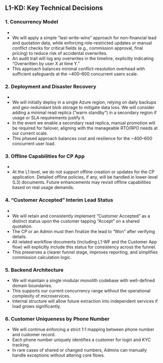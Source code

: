 ## L1-KD: Key Technical Decisions

### 1. Concurrency Model
-   
- We will apply a simple “last-write-wins” approach for non-financial lead and quotation data, while enforcing role-restricted updates or manual conflict checks for critical fields (e.g., commission approval, final pricing) to reduce risk of accidental overwrites.  
- An audit trail will log any overwrites in the timeline, explicitly indicating “Overwritten by user X at time Y.”  
- This approach balances minimal conflict-resolution overhead with sufficient safeguards at the ~400–600 concurrent users scale.

### 2. Deployment and Disaster Recovery
-   
- We will initially deploy in a single Azure region, relying on daily backups and geo-redundant blob storage to mitigate data loss. We will consider adding a minimal read replica (“warm standby”) in a secondary region if usage or SLA requirements justify it.  
- In the event we enable a secondary read replica, manual promotion will be required for failover, aligning with the manageable RTO/RPO needs at our current scale.  
- This phased approach balances cost and resilience for the ~400–600 concurrent user load.

### 3. Offline Capabilities for CP App
-   
- At the L1 level, we do not support offline creation or updates for the CP application. Detailed offline policies, if any, will be handled in lower-level (L3) documents. Future enhancements may revisit offline capabilities based on real usage demands.

### 4. “Customer Accepted” Interim Lead Status
-   
- We will retain and consistently implement “Customer Accepted” as a distinct status upon the customer tapping “Accept” on a shared quotation.  
- The CP or an Admin must then finalize the lead to “Won” after verifying details.  
- All related workflow documents (including L1-WF and the Customer App flow) will explicitly include this status for consistency across the funnel.  
- This preserves a clearer funnel stage, improves reporting, and simplifies commission calculation logic.

### 5. Backend Architecture
- We will maintain a single modular monolith codebase with well-defined domain boundaries.  
- This supports our current concurrency range without the operational complexity of microservices.  
- Internal structure will allow future extraction into independent services if load grows significantly.

### 6. Customer Uniqueness by Phone Number
- We will continue enforcing a strict 1:1 mapping between phone number and customer record.  
- Each phone number uniquely identifies a customer for login and KYC tracking.  
- In rare cases of shared or changed numbers, Admins can manually handle exceptions without altering core flows.